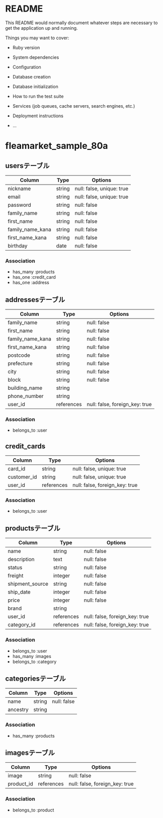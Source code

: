 # README

This README would normally document whatever steps are necessary to get the
application up and running.

Things you may want to cover:

* Ruby version

* System dependencies

* Configuration

* Database creation

* Database initialization

* How to run the test suite

* Services (job queues, cache servers, search engines, etc.)

* Deployment instructions

* ...


# fleamarket_sample_80a
## usersテーブル
|Column|Type|Options|
|------|----|-------|
|nickname|string|null: false, unique: true|
|email|string|null: false, unique: true|
|password|string|null: false|
|family_name|string|null: false|
|first_name|string|null: false|
|family_name_kana|string|null: false|
|first_name_kana|string|null: false|
|birthday|date|null: false|
### Association
 - has_many :products
 - has_one :credit_card
 - has_one :address

## addressesテーブル
|Column|Type|Options|
|------|----|-------|
|family_name|string|null: false|
|first_name|string|null: false|
|family_name_kana|string|null: false|
|first_name_kana|string|null: false|
|postcode|string|null: false|
|prefecture|string|null: false|
|city|string|null: false|
|block|string|null: false|
|building_name|string||
|phone_number|string||
|user_id|references|null: false, foreign_key: true|
### Association
 - belongs_to :user

## credit_cards
|Column|Type|Options|
|------|----|-------|
|card_id|string|null: false, unique: true|
|customer_id|string|null: false, unique: true|
|user_id|references|null: false, foreign_key: true|
### Association
 - belongs_to :user

## productsテーブル
|Column|Type|Options|
|------|----|-------|
|name|string|null: false|
|description|text|null: false|
|status|string|null: false|
|freight|integer|null: false|
|shipment_source|string|null: false|
|ship_date|integer|null: false|
|price|integer|null: false|
|brand|string||
|user_id|references|null: false, foreign_key: true|
|category_id|references|null: false, foreign_key: true|
### Association
 - belongs_to :user
 - has_many :images
 - belongs_to :category

## categoriesテーブル
|Column|Type|Options|
|------|----|-------|
|name|string|null: false|
|ancestry|string||
### Association
 - has_many :products

## imagesテーブル
|Column|Type|Options|
|------|----|-------|
|image|string|null: false|
|product_id|references|null: false, foreign_key: true|
### Association
 - belongs_to :product
